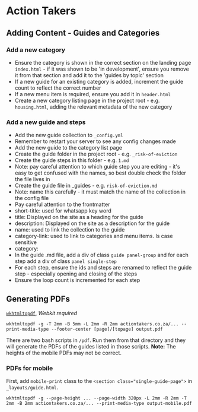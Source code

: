 # Action Takers

## Adding Content - Guides and Categories

### Add a new category
* Ensure the category is shown in the correct section on the landing page `index.html` - if it was shown to be 'in development', ensure you remove it from that section and add it to the 'guides by topic' section
* If a new guide for an existing category is added, increment the guide count to reflect the correct number
* If a new menu item is required, ensure you add it in `header.html`
* Create a new category listing page in the project root - e.g. `housing.html`, adding the relevant metadata of the new category

### Add a new guide and steps
* Add the new guide collection to `_config.yml`
 * Remember to restart your server to see any config changes made
* Add the new guide to the category list page
* Create the guide folder in the project root - e.g. `_risk-of-eviction`
* Create the guide steps in this folder - e.g. `1.md`
 * Note: pay careful attention to which guide step you are editing - it's easy to get confused with the names, so best double check the folder the file lives in
* Create the guide file in _guides - e.g. `risk-of-eviction.md`
 * Note: name this carefully - it must match the name of the collection in the config file
 * Pay careful attention to the frontmatter
  * short-title: used for whatsapp key word
  * title: Displayed on the site as a heading for the guide
  * description: Displayed on the site as a description for the guide
  * name: used to link the collection to the guide
  * category-link: used to link to categories and menu items. Is case sensitive
  * category:
* In the guide .md file, add a div of class `guide panel-group` and for each step add a div of class `panel single-step`
 * For each step, ensure the ids and steps are renamed to reflect the guide step - especially opening and closing of the steps
 * Ensure the loop count is incremented for each step

## Generating PDFs

[`wkhtmltopdf`](https://github.com/wkhtmltopdf/wkhtmltopdf/), *Webkit required*

`wkhtmltopdf -g -T 2mm -B 5mm -L 2mm -R 2mm actiontakers.co.za/... --print-media-type --footer-center [page]/[topage] output.pdf`

There are two bash scripts in `/pdf`. Run them from that directory and they will generate the PDFs of the guides listed in those scripts. **Note:** The heights of the mobile PDFs may not be correct.

### PDFs for mobile

First, add `mobile-print` class to the `<section class="single-guide-page">` in `_layouts/guide.html`.

`wkhtmltopdf -g --page-height ... --page-width 320px -L 2mm -R 2mm -T 2mm -B 2mm actiontakers.co.za/... --print-media-type output-mobile.pdf`